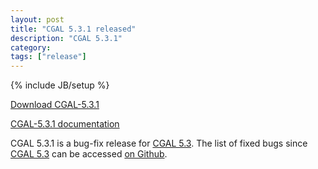 ```yaml
---
layout: post
title: "CGAL 5.3.1 released"
description: "CGAL 5.3.1"
category:
tags: ["release"]
---
```

{% include JB/setup %}

<i class="glyphicon glyphicon-download"></i>
<a href="https://github.com/CGAL/cgal/releases/tag/v5.3.1">Download CGAL-5.3.1</a>

<i class="glyphicon glyphicon-book"></i>
<a href="https://doc.cgal.org/5.3.1/Manual/index.html">CGAL-5.3.1 documentation</a>

<p>CGAL 5.3.1 is a bug-fix release for <a href="../../../../2021/07/06/cgal53">CGAL 5.3</a>.
The list of fixed bugs since <a href="../../../../2021/07/06/cgal53">CGAL 5.3</a>
can be accessed <a href="https://github.com/CGAL/cgal/issues?q=label%3AMerged_in_5.3.1">on Github</a>.</p>
